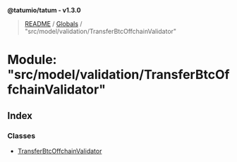 **@tatumio/tatum - v1.3.0**

> [README](../README.md) / [Globals](../globals.md) / "src/model/validation/TransferBtcOffchainValidator"

# Module: "src/model/validation/TransferBtcOffchainValidator"

## Index

### Classes

* [TransferBtcOffchainValidator](../classes/_src_model_validation_transferbtcoffchainvalidator_.transferbtcoffchainvalidator.md)

